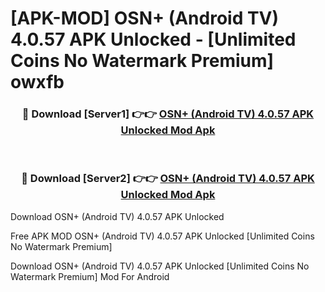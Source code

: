 # [APK-MOD] OSN+ (Android TV) 4.0.57 APK Unlocked - [Unlimited Coins No Watermark Premium] owxfb



<div align="center">
<h3>🔴 Download [Server1] 👉👉 <a href="https://momento.my/?title=OSN+_(Android_TV)_4.0.57_APK_Unlocked">OSN+ (Android TV) 4.0.57 APK Unlocked Mod Apk</a></h3><br>

<h3>🔴 Download [Server2] 👉👉 <a href="https://momento.my/?title=OSN+_(Android_TV)_4.0.57_APK_Unlocked">OSN+ (Android TV) 4.0.57 APK Unlocked Mod Apk</a></h3>
</div>



Download OSN+ (Android TV) 4.0.57 APK Unlocked 

Free APK MOD OSN+ (Android TV) 4.0.57 APK Unlocked [Unlimited Coins No Watermark Premium]

Download OSN+ (Android TV) 4.0.57 APK Unlocked [Unlimited Coins No Watermark Premium] Mod For Android
